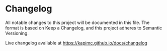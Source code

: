 # Changelog

All notable changes to this project will be documented in this file.
The format is based on Keep a Changelog, and this project adheres to Semantic Versioning.

Live changelog available at https://kapimc.github.io/docs/changelog
